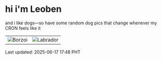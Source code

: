 # hi i'm Leoben

and i like dogs—so have some random dog pics that change whenever my CRON feels like it

|  |  |
|--------|----------|
| ![Borzoi](https://random-dog-vercel.vercel.app/api/random-borzoi?v=1750153699) | ![Labrador](https://random-dog-vercel.vercel.app/api/random-labrador?v=1750153699) |

Last updated: 2025-06-17 17:48 PHT
